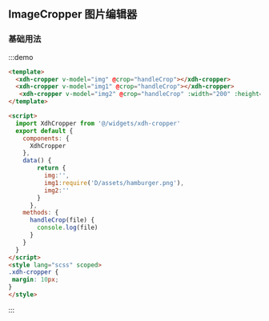 <script>
  import XdhCropper from '@/widgets/xdh-cropper'
  export default {
    components: {
      XdhCropper
    },
    data() {
        return {
          img:'',
          img1:require('D/assets/hamburger.png'),
          img2:''
        }
      },
    methods: {
      handleCrop(file) {
        console.log(file)
      }
    }
  }
</script>

## ImageCropper 图片编辑器

### 基础用法
:::demo
```html
<template>
  <xdh-cropper v-model="img" @crop="handleCrop"></xdh-cropper>
  <xdh-cropper v-model="img1" @crop="handleCrop"></xdh-cropper>
   <xdh-cropper v-model="img2" @crop="handleCrop" :width="200" :height="200"></xdh-cropper>
</template>

<script>
  import XdhCropper from '@/widgets/xdh-cropper'
  export default {
    components: {
      XdhCropper
    },
    data() {
        return {
          img:'',
          img1:require('D/assets/hamburger.png'),
          img2:''
        }
      },
    methods: {
      handleCrop(file) {
        console.log(file)
      }
    }
  }
</script>
<style lang="scss" scoped>
.xdh-cropper {
 margin: 10px;
}
</style>
```
:::

